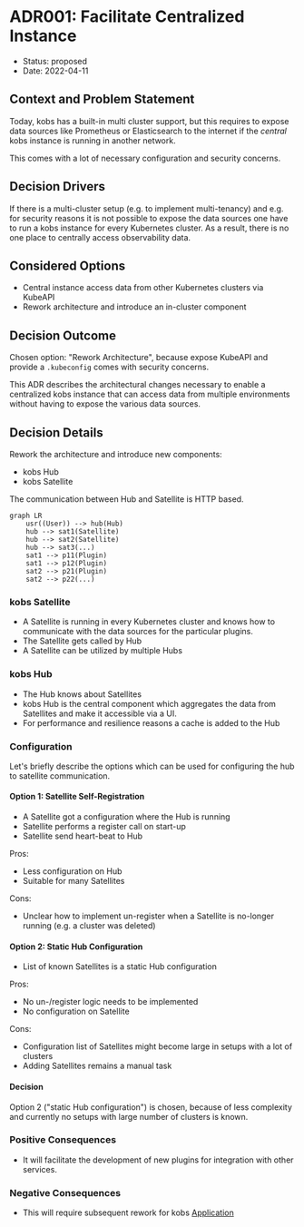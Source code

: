 <!--
 Template: https://github.com/joelparkerhenderson/architecture-decision-record/blob/main/templates/decision-record-template-madr/index.md
-->
# ADR001: Facilitate Centralized Instance

* Status: proposed  <!-- [proposed | rejected | accepted | deprecated | … | superseded by [ADR-0005](0005-example.md)] -->
* Date: 2022-04-11 <!-- [YYYY-MM-DD when the decision was last updated] -->

## Context and Problem Statement

Today, kobs has a built-in multi cluster support, but this requires to expose data sources like Prometheus or Elasticsearch to the internet if the _central_ kobs instance is running in another network.

This comes with a lot of necessary configuration and security concerns.

## Decision Drivers <!-- optional -->

If there is a multi-cluster setup (e.g. to implement multi-tenancy) and e.g. for security reasons it is not possible to expose the data sources one have to run a kobs instance for every Kubernetes cluster.
As a result, there is no one place to centrally access observability data.

## Considered Options

* Central instance access data from other Kubernetes clusters via KubeAPI
* Rework architecture and introduce an in-cluster component

## Decision Outcome

Chosen option: "Rework Architecture", because expose KubeAPI and provide a `.kubeconfig` comes with security concerns.

This ADR describes the architectural changes necessary to enable a centralized kobs instance that can access data from multiple environments without having to expose the various data sources.

## Decision Details

Rework the architecture and introduce new components:

- kobs Hub
- kobs Satellite

The communication between Hub and Satellite is HTTP based.

``` mermaid
graph LR
    usr((User)) --> hub(Hub)
    hub --> sat1(Satellite)
    hub --> sat2(Satellite)
    hub --> sat3(...)
    sat1 --> p11(Plugin)
    sat1 --> p12(Plugin)
    sat2 --> p21(Plugin)
    sat2 --> p22(...)
```

### kobs Satellite

- A Satellite is running in every Kubernetes cluster and knows how to communicate with the data sources for the particular plugins.
- The Satellite gets called by Hub
- A Satellite can be utilized by multiple Hubs

### kobs Hub

- The Hub knows about Satellites
- kobs Hub is the central component which aggregates the data from Satellites and make it accessible via a UI.
- For performance and resilience reasons a cache is added to the Hub

### Configuration

Let's briefly describe the options which can be used for configuring the hub to satellite communication.

#### Option 1: Satellite Self-Registration

- A Satellite got a configuration where the Hub is running
- Satellite performs a register call on start-up
- Satellite send heart-beat to Hub

Pros:
- Less configuration on Hub
- Suitable for many Satellites

Cons:
- Unclear how to implement un-register when a Satellite is no-longer running (e.g. a cluster was deleted)

#### Option 2: Static Hub Configuration

- List of known Satellites is a static Hub configuration

Pros:
- No un-/register logic needs to be implemented
- No configuration on Satellite

Cons:
- Configuration list of Satellites might become large in setups with a lot of clusters
- Adding Satellites remains a manual task

#### Decision

Option 2 ("static Hub configuration") is chosen, because of less complexity and currently no setups with large number of clusters is known.


### Positive Consequences <!-- optional -->

* It will facilitate the development of new plugins for integration with other services.

### Negative Consequences <!-- optional -->

* This will require subsequent rework for kobs [Application](https://kobs.io/main/resources/applications/)
